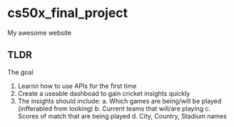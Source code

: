 # cs50x_final_project
 My awesome website

## TLDR
The goal 
1. Learnn how to use APIs for the first time
2. Create a useable dashboad to gain cricket insights quickly
3. The insights should include:
    a. Which games are being/will be played (infferabled from looking)
    b. Current teams that will/are playing
    c. Scores of match that are being played
    d. City, Country, Stadium names
